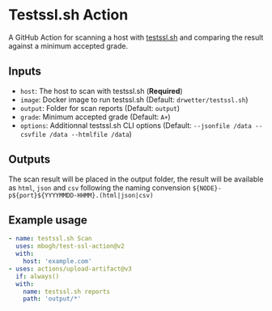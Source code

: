 # Testssl.sh Action

A GitHub Action for scanning a host with [testssl.sh](https://testssl.sh) and comparing the result against a minimum accepted grade.

## Inputs

- `host`: The host to scan with testssl.sh (**Required**)
- `image`: Docker image to run testssl.sh (Default: `drwetter/testssl.sh`)
- `output`: Folder for scan reports (Default: `output`)
- `grade`: Minimum accepted grade (Default: `A+`)
- `options`: Additionnal testssl.sh CLI options (Default: `--jsonfile /data --csvfile /data --htmlfile /data`)

## Outputs

The scan result will be placed in the output folder, the result will be available as `html`, `json` and `csv` following the naming convension `${NODE}-p${port}${YYYYMMDD-HHMM}.(html|json|csv)`

## Example usage

```yml
- name: testssl.sh Scan
  uses: mbogh/test-ssl-action@v2
  with:
    host: 'example.com'
- uses: actions/upload-artifact@v3
  if: always()
  with:
    name: testssl.sh reports
    path: 'output/*'
```
